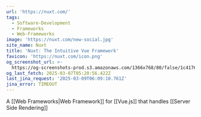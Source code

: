 ```yaml
---
url: 'https://nuxt.com/'
tags:
  - Software-Development
  - Frameworks
  - Web-Frameworks
image: 'https://nuxt.com/new-social.jpg'
site_name: Nuxt
title: 'Nuxt: The Intuitive Vue Framework'
favicon: 'https://nuxt.com/icon.png'
og_screenshot_url: >-
  https://og-screenshots-prod.s3.amazonaws.com/1366x768/80/false/1c4176bac409bfcdb80feed7ff08a546d90fa56493b5cd7242d26a4e12c077f5.jpeg
og_last_fetch: 2025-03-07T05:20:56.422Z
last_jina_request: '2025-03-09T06:09:10.761Z'
jina_error: TIMEOUT
---
```




A [[Web Frameworks|Web Framework]] for [[Vue.js]] that handles [[Server Side Rendering]]
